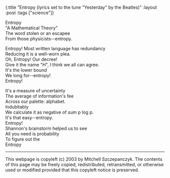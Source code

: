 {:title "Entropy (lyrics set to the tune \"Yesterday\" by the Beatles)"
:layout :post
:tags  ["science"]}

Entropy  
"A Mathematical Theory"  
The word stolen or an escapee  
From those physicists--entropy.  
  
Entropy! Most written language has redundancy  
Reducing it is a well-worn plea.  
Oh, Entropy! Our decree!  
Give it the name "H", I think we all can agree.  
It's the lower bound  
We long for--entropy!  
Entropy!  
  
It's a measure of uncertainty  
The average of information's fee  
Across our palette: alphabet.  
Indubitably  
We calculate it as negative of sum p log p.  
It's that easy--entropy.  
Entropy!  
Shannon's brainstorm helped us to see  
All you need is probability  
To figure out the  
Entropy  

* * *

This webpage is copyleft (c) 2003 by Mitchell Szczepanczyk. The contents of
this page may be freely copied, redistributed, retransmitted, or otherwise
used or modified provided that this copyleft notice is preserved.

